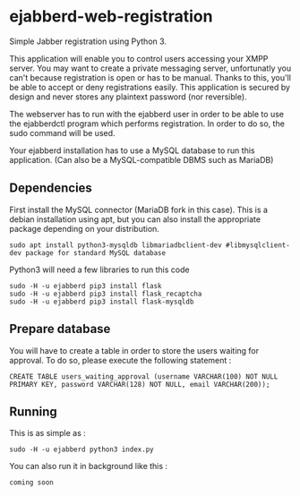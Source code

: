 # ejabberd-web-registration
Simple Jabber registration using Python 3.

This application will enable you to control users accessing your XMPP server. You may want to create a private messaging server, unfortunatly you can't because registration is open or has to be manual. Thanks to this, you'll be able to accept or deny registrations easily. This application is secured by design and never stores any plaintext password (nor reversible).

The webserver has to run with the ejabberd user in order to be able to use the ejabberdctl program which performs registration.
In order to do so, the sudo command will be used.

Your ejabberd installation has to use a MySQL database to run this application. (Can also be a MySQL-compatible DBMS such as MariaDB)

## Dependencies
First install the MySQL connector (MariaDB fork in this case). This is a debian installation using apt, but you can also install the appropriate package depending on your distribution.
```
sudo apt install python3-mysqldb libmariadbclient-dev #libmysqlclient-dev package for standard MySQL database
```

Python3 will need a few libraries to run this code
```
sudo -H -u ejabberd pip3 install flask
sudo -H -u ejabberd pip3 install flask_recaptcha
sudo -H -u ejabberd pip3 install flask-mysqldb
```

## Prepare database
You will have to create a table in order to store the users waiting for approval.
To do so, please execute the following statement :
```
CREATE TABLE users_waiting_approval (username VARCHAR(100) NOT NULL PRIMARY KEY, password VARCHAR(128) NOT NULL, email VARCHAR(200));
```

## Running
This is as simple as :
```
sudo -H -u ejabberd python3 index.py
```
You can also run it in background like this :
```
coming soon
```
